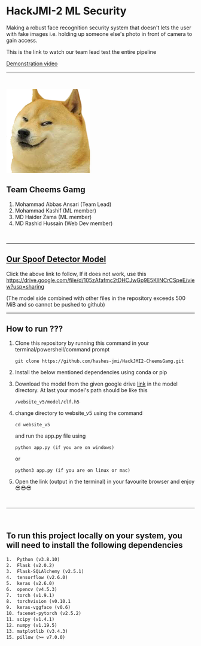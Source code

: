 # HackJMI-2 ML Security

Making a robust face recognition security system that doesn't lets the user with fake images i.e. holding up someone else's photo in front of camera to gain access.

This is the link to watch our team lead test the entire pipeline

[Demonstration video](https://drive.google.com/file/d/1zMBbUbwI77aQNUU-Pyer-GMChL2kwVj_/view)
<br>

--------------

<br>

![cheems gamg](website_v5/static/images/favicon.png)
## Team Cheems Gamg
1. Mohammad Abbas Ansari (Team Lead)
2. Mohammad Kashif (ML member)
3. MD Haider Zama (ML member)
4. MD Rashid Hussain (Web Dev member)

<br>

----------------

## [Our Spoof Detector Model](https://drive.google.com/file/d/105zAfafmc2tDHCJwGp9E5KllNCrCSpeE/view?usp=sharing) 

Click the above link to follow, If it does not work, use this https://drive.google.com/file/d/105zAfafmc2tDHCJwGp9E5KllNCrCSpeE/view?usp=sharing

(The model side combined with other files in the repository exceeds 500 MiB and so cannot be pushed to github)
<br>

--------------

## How to run ???
1. Clone this repository by running this command in your terminal/powershell/command prompt
    ```
    git clone https://github.com/hashes-jmi/HackJMI2-CheemsGamg.git
    ```
2. Install the below mentioned dependencies using conda or pip

3. Download the model from the given google drive [link](https://drive.google.com/file/d/105zAfafmc2tDHCJwGp9E5KllNCrCSpeE/view?usp=sharing) in the model directory. At last your model's path should be like this 
    ```
    /website_v5/model/clf.h5
    ``` 
4. change directory to website_v5 using the command
    ```
    cd website_v5
    ``` 
    and run the app.py file using 
    ```
    python app.py (if you are on windows)
    ``` 
     or 
    ```
    python3 app.py (if you are on linux or mac)
    ```
5. Open the link (output in the terminal) in your favourite browser and enjoy 😎😎😎

<br>

-------------
<br>

## To run this project locally on your system, you will need to install the following dependencies
```
1.  Python (v3.8.10)
2.  Flask (v2.0.2)
3.  Flask-SQLAlchemy (v2.5.1)
4.  tensorflow (v2.6.0)
5.  keras (v2.6.0)
6.  opencv (v4.5.3)
7.  torch (v1.9.1)                
8.  torchvision (v0.10.1
9.  keras-vggface (v0.6)
10. facenet-pytorch (v2.5.2)
11. scipy (v1.4.1)
12. numpy (v1.19.5)
13. matplotlib (v3.4.3)
15. pillow (>= v7.0.0)
```